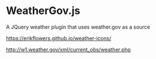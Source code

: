 # WeatherGov.js
A JQuery weather plugin that uses weather.gov as a source

https://erikflowers.github.io/weather-icons/

http://w1.weather.gov/xml/current_obs/weather.php

